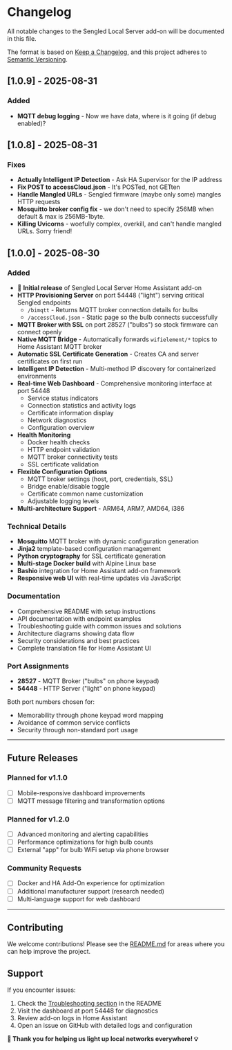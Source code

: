 # Changelog

All notable changes to the Sengled Local Server add-on will be documented in this file.

The format is based on [Keep a Changelog](https://keepachangelog.com/en/1.0.0/),
and this project adheres to [Semantic Versioning](https://semver.org/spec/v2.0.0.html).

## [1.0.9] - 2025-08-31

### Added
- **MQTT debug logging** - Now we have data, where is it going (if debug enabled)?

## [1.0.8] - 2025-08-31

### Fixes
- **Actually Intelligent IP Detection** - Ask HA Supervisor for the IP address
- **Fix POST to accessCloud.json** - It's POSTed, not GETten
- **Handle Mangled URLs** - Sengled firmware (maybe only some) mangles HTTP requests
- **Mosquitto broker config fix** - we don't need to specify 256MB when default & max is 256MB-1byte.
- **Killing Uvicorns** - woefully complex, overkill, and can't handle mangled URLs. Sorry friend!

## [1.0.0] - 2025-08-30

### Added
- 🚀 **Initial release** of Sengled Local Server Home Assistant add-on
- **HTTP Provisioning Server** on port 54448 ("light") serving critical Sengled endpoints
  - `/bimqtt` - Returns MQTT broker connection details for bulbs
  - `/accessCloud.json` - Static page so the bulb connects successfully
- **MQTT Broker with SSL** on port 28527 ("bulbs") so stock firmware can connect openly
- **Native MQTT Bridge** - Automatically forwards `wifielement/*` topics to Home Assistant MQTT broker
- **Automatic SSL Certificate Generation** - Creates CA and server certificates on first run
- **Intelligent IP Detection** - Multi-method IP discovery for containerized environments
- **Real-time Web Dashboard** - Comprehensive monitoring interface at port 54448
  - Service status indicators
  - Connection statistics and activity logs
  - Certificate information display
  - Network diagnostics
  - Configuration overview
- **Health Monitoring**
  - Docker health checks
  - HTTP endpoint validation
  - MQTT broker connectivity tests
  - SSL certificate validation
- **Flexible Configuration Options**
  - MQTT broker settings (host, port, credentials, SSL)
  - Bridge enable/disable toggle
  - Certificate common name customization
  - Adjustable logging levels
- **Multi-architecture Support** - ARM64, ARM7, AMD64, i386
  
### Technical Details
- **Mosquitto** MQTT broker with dynamic configuration generation
- **Jinja2** template-based configuration management
- **Python cryptography** for SSL certificate generation
- **Multi-stage Docker build** with Alpine Linux base
- **Bashio** integration for Home Assistant add-on framework
- **Responsive web UI** with real-time updates via JavaScript

### Documentation
- Comprehensive README with setup instructions
- API documentation with endpoint examples
- Troubleshooting guide with common issues and solutions
- Architecture diagrams showing data flow
- Security considerations and best practices
- Complete translation file for Home Assistant UI

### Port Assignments
- **28527** - MQTT Broker ("bulbs" on phone keypad) 
- **54448** - HTTP Server ("light" on phone keypad)

Both port numbers chosen for:
- Memorability through phone keypad word mapping
- Avoidance of common service conflicts
- Security through non-standard port usage

---

## Future Releases

### Planned for v1.1.0
- [ ] Mobile-responsive dashboard improvements
- [ ] MQTT message filtering and transformation options

### Planned for v1.2.0
- [ ] Advanced monitoring and alerting capabilities
- [ ] Performance optimizations for high bulb counts
- [ ] External "app" for bulb WiFi setup via phone browser

### Community Requests
- [ ] Docker and HA Add-On experience for optimization
- [ ] Additional manufacturer support (research needed)
- [ ] Multi-language support for web dashboard

---

## Contributing

We welcome contributions! Please see the [README.md](README.md) for areas where you can help improve the project.

## Support

If you encounter issues:

1. Check the [Troubleshooting section](README.md#troubleshooting) in the README
2. Visit the dashboard at port 54448 for diagnostics
3. Review add-on logs in Home Assistant
4. Open an issue on GitHub with detailed logs and configuration

**🔦 Thank you for helping us light up local networks everywhere! 💡**